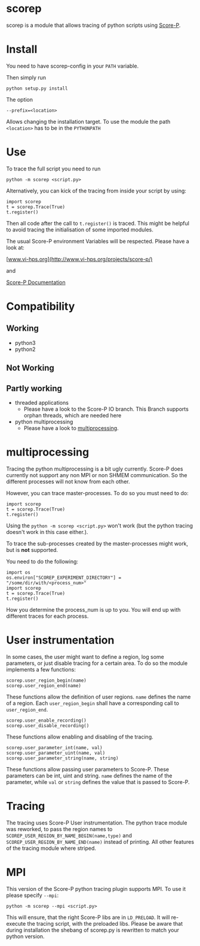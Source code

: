 # scorep
scorep is a module that allows tracing of python scripts using [Score-P](http://www.vi-hps.org/projects/score-p/).

# Install
You need to have scorep-config in your ```PATH``` variable.

Then simply run
```
python setup.py install
```

The option
```
--prefix=<location>
```
Allows changing the installation target. To use the module the path ```<location>``` has to be in the ```PYTHONPATH```

# Use

To trace the full script you need to run

```
python -m scorep <script.py>
```

Alternatively, you can kick of the tracing from inside your script by using:

```
import scorep
t = scorep.Trace(True)
t.register()
```

Then all code after the call to `t.register()` is traced. This might be helpful to avoid tracing the initialisation of some imported modules.

The usual Score-P environment Variables will be respected. Please have a look at:

[www.vi-hps.org](http://www.vi-hps.org/projects/score-p/)

and

[Score-P Documentation](https://silc.zih.tu-dresden.de/scorep-current/pdf/scorep.pdf)

# Compatibility
## Working
* python3 
* python2

## Not Working

## Partly working
* threaded applications
    * Please have a look to the Score-P IO branch. This Branch supports orphan threads, which are needed here
* python multiprocessing
    * Please have a look to [multiprocessing](#multiprocessing).

# multiprocessing
Tracing the python multiprocessing is a bit ugly currently. Score-P does currently not support any non MPI or non SHMEM communication. So the different processes will not know from each other.

However, you can trace master-processes. To do so you must need to do:

```
import scorep
t = scorep.Trace(True)
t.register()
```

Using the ```python -m scorep <script.py>``` won't work (but the python tracing doesn't work in this case either.). 

To trace the sub-processes created by the master-processes might work, but is **not** supported.

You need to do the following:

```
import os
os.environ["SCOREP_EXPERIMENT_DIRECTORY"] = "/some/dir/with/<process_num>"
import scorep
t = scorep.Trace(True)
t.register()
```

How you determine the process_num is up to you. You will end up with different traces for each process.
    
# User instrumentation

In some cases, the user might want to define a region, log some parameters, or just disable tracing for a certain area. To do so the module implements a few functions:

```
scorep.user_region_begin(name)
scorep.user_region_end(name)
```

These functions allow the definition of user regions. `name` defines the name of a region. Each `user_region_begin` shall have a corresponding call to `user_region_end`.    


```
scorep.user_enable_recording()
scorep.user_disable_recording()
```

These functions allow enabling and disabling of the tracing.

```
scorep.user_parameter_int(name, val)
scorep.user_parameter_uint(name, val)
scorep.user_parameter_string(name, string)
```

These functions allow passing user parameters to Score-P. These parameters can be int, uint and string. `name` defines the name of the parameter, while `val` or `string` defines the value that is passed to Score-P. 

# Tracing
The tracing uses Score-P User instrumentation. The python trace module was reworked, to pass the region names to ```SCOREP_USER_REGION_BY_NAME_BEGIN(name,type)``` and ```SCOREP_USER_REGION_BY_NAME_END(name)``` instead of printing. All other features of the tracing module where striped.

# MPI

This version of the Score-P python tracing plugin supports MPI. To use it please specify `--mpi`:

```
python -m scorep --mpi <script.py>
```

This will ensure, that the right Score-P libs are in `LD_PRELOAD`. It will re-execute the tracing script, with the preloaded libs. Please be aware that during installation the shebang of scorep.py is rewritten to match your python version.

